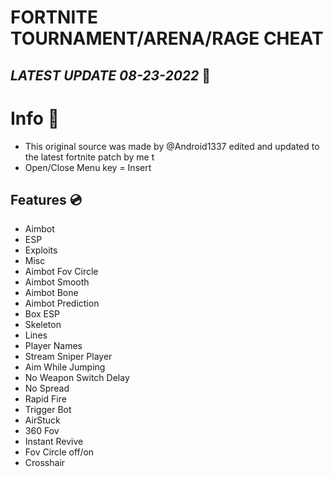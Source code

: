 # FORTNITE TOURNAMENT/ARENA/RAGE CHEAT
## _LATEST UPDATE 08-23-2022_ 📅





# Info 📝

- This original source was made by @Android1337 edited and updated to the latest fortnite patch by me t
- Open/Close Menu key = Insert


## Features 💿

- Aimbot
- ESP
- Exploits
- Misc
- Aimbot Fov Circle
- Aimbot Smooth
- Aimbot Bone
- Aimbot Prediction
- Box ESP
- Skeleton
- Lines
- Player Names
- Stream Sniper Player
- Aim While Jumping
- No Weapon Switch Delay
- No Spread
- Rapid Fire
- Trigger Bot
- AirStuck
- 360 Fov
- Instant Revive
- Fov Circle off/on
- Crosshair
